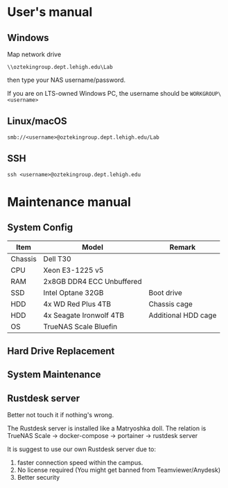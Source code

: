 # User's manual

## Windows
Map network drive
```
\\oztekingroup.dept.lehigh.edu\Lab
```
then type your NAS username/password.

If you are on LTS-owned Windows PC, the username should be `WORKGROUP\<username>`

## Linux/macOS
```
smb://<username>@oztekingroup.dept.lehigh.edu/Lab
```
## SSH
```
ssh <username>@oztekingroup.dept.lehigh.edu
```
# Maintenance manual

## System Config
| Item | Model | Remark |
| --- | --- | --- |
| Chassis | Dell T30 | |
| CPU | Xeon E3-1225 v5 | |
| RAM | 2x8GB DDR4 ECC Unbuffered | | 
| SSD | Intel Optane 32GB | Boot drive |
| HDD | 4x WD Red Plus 4TB | Chassis cage |
| HDD | 4x Seagate Ironwolf 4TB | Additional HDD cage |
| OS | TrueNAS Scale Bluefin | |

## Hard Drive Replacement

## System Maintenance

## Rustdesk server
Better not touch it if nothing's wrong.

The Rustdesk server is installed like a Matryoshka doll. The relation is TrueNAS Scale -> docker-compose -> portainer -> rustdesk server

It is suggest to use our own Rustdesk server due to:
1. faster connection speed within the campus.
2. No license required (You might get banned from Teamviewer/Anydesk)
3. Better security
